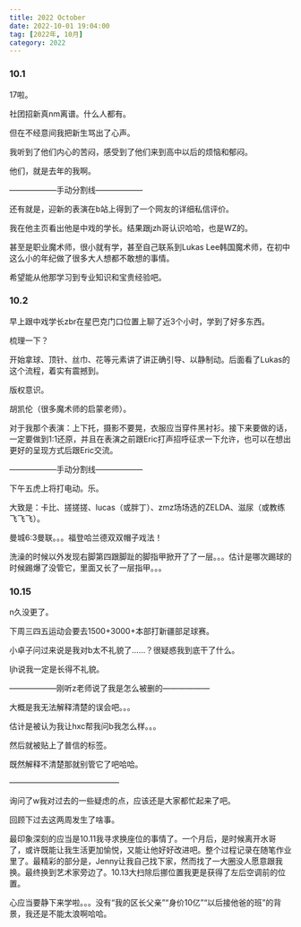 ```yaml
---
title: 2022 October
date: 2022-10-01 19:04:00
tag: [2022年, 10月]
category: 2022
---
```


### 10.1

17啦。

社团招新真nm离谱。什么人都有。

但在不经意间我把新生骂出了心声。

我听到了他们内心的苦闷，感受到了他们来到高中以后的烦恼和郁闷。

他们，就是去年的我啊。

——————手动分割线——————

还有就是，迎新的表演在b站上得到了一个网友的详细私信评价。

我在他主页看出他是中戏的学长。结果跟jzh哥认识哈哈，也是WZ的。

甚至是职业魔术师，很小就有学，甚至自己联系到Lukas Lee韩国魔术师，在初中这么小的年纪做了很多大人想都不敢想的事情。

希望能从他那学习到专业知识和宝贵经验吧。

### 10.2

早上跟中戏学长zbr在星巴克门口位置上聊了近3个小时，学到了好多东西。

梳理一下？

开始拿球、顶针、丝巾、花等元素讲了讲正确引导、以静制动。后面看了Lukas的这个流程，着实有震撼到。

版权意识。

胡凯伦（很多魔术师的启蒙老师）。

对于我那个表演：上下托，摄影不要晃，衣服应当穿件黑衬衫。接下来要做的话，一定要做到1:1还原，并且在表演之前跟Eric打声招呼征求一下允许，也可以在想出更好的呈现方式后跟Eric交流。

——————手动分割线——————

下午五虎上将打电动。乐。

大致是：卡比、搓搓搓、lucas（或胖丁）、zmz场场选的ZELDA、滋尿（或教练飞飞飞）。

曼城6:3曼联。。。福登哈兰德双双帽子戏法！

洗澡的时候以外发现右脚第四跟脚趾的脚指甲掀开了了一层。。。估计是哪次踢球的时候踢爆了没管它，里面又长了一层指甲。。。

### 10.15

n久没更了。

下周三四五运动会要去1500+3000+本部打新疆部足球赛。

小卓子问过来说是我对b太不礼貌了……？很疑惑我到底干了什么。

ljh说我一定是长得不礼貌。

——————刚听z老师说了我是怎么被删的——————

大概是我无法解释清楚的误会吧。。。

估计是被认为我让hxc帮我问b我怎么样。。。

然后就被贴上了普信的标签。

既然解释不清楚那就别管它了吧哈哈。

——————————————

询问了w我对过去的一些疑虑的点，应该还是大家都忙起来了吧。

回顾下过去这两周发生了啥事。

最印象深刻的应当是10.11我寻求换座位的事情了。一个月后，是时候离开水哥了，或许既能让我生活更加愉悦，又能让他好好改进吧。整个过程记录在随笔作业里了。最精彩的部分是，Jenny让我自己找下家，然而找了一大圈没人愿意跟我换。最终换到艺术家旁边了。10.13大扫除后挪位置我更是获得了左后空调前的位置。

心应当要静下来学啦。。。没有“我的区长父亲”“身价10亿”“以后接他爸的班”的背景，我还是不能太浪啊哈哈。